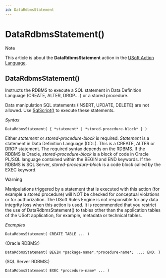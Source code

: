 ```yaml
---
id: DataRdbmsStatement
---
```


# DataRdbmsStatement()



> [!NOTE]
> This article is about the **DataRdbmsStatement** action in the [USoft Action Language](/docs/Task_flow/Action_Language_reference/USoft_Action_Language.md).

## **DataRdbmsStatement()**

Instructs the RDBMS to execute a SQL statement in Data Definition Language (CREATE, ALTER, DROP... ) or a stored procedure.

Data manipulation SQL statements (INSERT, UPDATE, DELETE) are not allowed. Use [SqlScript()](/docs/Task_flow/Action_Language_Reference_S-Z/SqlScript.md) to execute these statements.

*Syntax*

```
DataRdbmsStatement( { *statement* | *stored-procedure-block* } )
```

Either *statement* or *stored-procedure-block* is required. *Statement* is a statement in Data Definition Language (DDL). This is a CREATE, ALTER or DROP statement. The required syntax depends on the RDBMS. If the RDBMS is Oracle, *stored-procedure-block* is a block of code in Oracle PL/SQL language contained within the BEGIN and END keywords. If the RDBMS is SQL Server, *stored-procedure-block* is a code block called by the EXEC keyword.

> [!WARNING]
> Manipulations triggered by a statement that is executed with this action (for example a stored procedure) will NOT be checked for conceptual violations or for authorization. The USoft Rules Engine is not responsible for any data integrity loss when this action is used. It is recommended that you restrict the use of DataRdbmsStatement() to tables other than the application tables of the USoft application, for example, metadata or technical tables.

*Examples*

```
DataRdbmsStatement( CREATE TABLE ... )
```

(Oracle RDBMS:)

```
DataRdbmsStatement( BEGIN *package-name*.*procedure-name*; ...; END; )
```

(SQL Server RDBMS:)

```
DataRdbmsStatement( EXEC *procedure-name* ... )
```

 